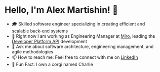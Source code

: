 # Hello, I'm Alex Martishin! 👋
- 🎓 Skilled software engineer specializing in creating efficient and scalable back-end systems
- 🔭 Right now I am working as Engineering Manager at [Miro](https://miro.com/), leading the [Developer Platform API](https://developers.miro.com/reference/api-reference) development
- 💬 Ask me about software architecture, engineering management, and agile methodologies
- 📫 How to reach me: Feel free to connect with me on [LinkedIn](https://www.linkedin.com/in/asmartishin)
- 🐶 Fun Fact: I own a corgi named Charlie

<!--
## 🔧 Skills
- Technical Leadership: Engineering Management, Agile Software Development, Cross-functional Collaboration, Systems Design
- Technical skills: OOP, Design Patterns, Multithreaded Programming, Reactive Programming, Functional Programming
- Software Architecture:  Domain-Driven Design (DDD), Event Sourcing and CQRS, Distributed Systems, Microservices, API Design
- Backend Development: Kotlin, Java, C++, Spring Framework, Vert.x, Axon Framework, Serverless, REST APIs, gRPC, GraphQL, Websocket
- Frontend Development: JavaScript, TypeScript, React.js, Redux, Next.js, HTML, CSS and Tailwind CSS 
- Data Management: Data Modeling, SQL, PostgreSQL, MongoDB, Redis, Dynamodb, Cassandra, Kafka, RabbitMQ, Hazelcast, ZooKeeper, ClickHouse
- Cloud & DevOps: AWS, Kubernetes, Terraform, Docker, CI/CD, ELK stack, Prometheus
- Testing: Unit Testing, Integration Testing, Test Driven Development (TDD)
-->

<!--
**ttymonkey/ttymonkey** is a ✨ _special_ ✨ repository because its `README.md` (this file) appears on your GitHub profile.

Here are some ideas to get you started:

- 🔭 I’m currently working on ...
- 🌱 I’m currently learning ...
- 👯 I’m looking to collaborate on ...
- 🤔 I’m looking for help with ...
- 💬 Ask me about ...
- 📫 How to reach me: ...
- 😄 Pronouns: ...
- ⚡ Fun fact: ...
-->
